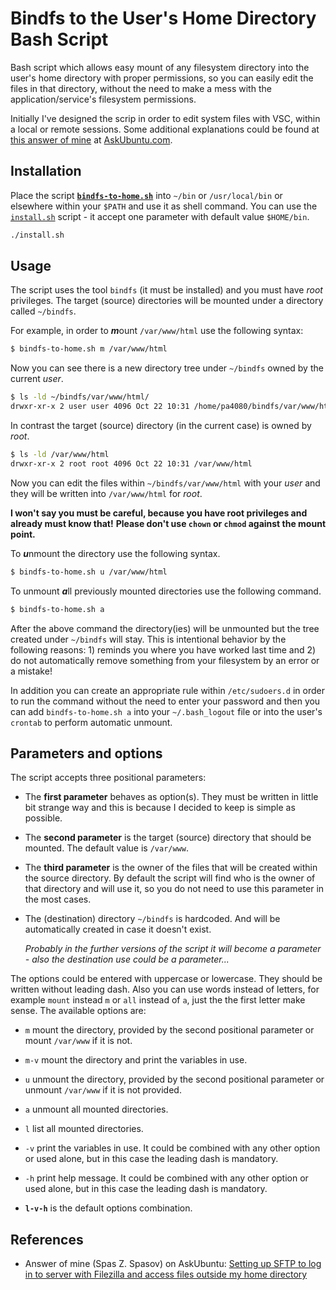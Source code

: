 # Bindfs to the User's Home Directory Bash Script

Bash script which allows easy mount of any filesystem directory into the user's home directory with proper permissions, so you can easily edit the files in that directory, without the need to make a mess with the application/service's filesystem permissions. 

Initially I've designed the scrip in order to edit system files with VSC, within a local or remote sessions. Some additional explanations could be found at [this answer of mine](https://askubuntu.com/a/1024308/566421) at [AskUbuntu.com](https://askubuntu.com/users/566421).

## Installation

Place the script [**`bindfs-to-home.sh`**](bindfs-to-home.sh) into `~/bin` or `/usr/local/bin` or elsewhere within your `$PATH` and use it as shell command. You can use the [`install.sh`](install.sh) script - it accept one parameter with default value `$HOME/bin`.

```bash
./install.sh
```

## Usage

The script uses the tool `bindfs` (it must be installed) and you must have *root* privileges. The target (source) directories will be mounted under a directory called `~/bindfs`.

For example, in order to ***m***ount `/var/www/html` use the following syntax:

```bash
$ bindfs-to-home.sh m /var/www/html
```

Now you can see there is a new directory tree under `~/bindfs` owned by the current *user*.

```bash
$ ls -ld ~/bindfs/var/www/html/
drwxr-xr-x 2 user user 4096 Oct 22 10:31 /home/pa4080/bindfs/var/www/html/
```

In contrast the target (source) directory (in the current case) is owned by *root*.

```bash
$ ls -ld /var/www/html
drwxr-xr-x 2 root root 4096 Oct 22 10:31 /var/www/html
```
Now you can edit the files within `~/bindfs/var/www/html` with your *user* and they will be written into `/var/www/html` for *root*. 

**I won't say you must be careful, because you have root privileges and already must know that!** **Please don't use `chown` or `chmod` against the mount point.**

To ***u***nmount the directory use the following syntax.
```bash
$ bindfs-to-home.sh u /var/www/html
```

To unmount ***a***ll previously mounted directories use the following command.
```bash
$ bindfs-to-home.sh a
```

After the above command the directory(ies) will be unmounted but the tree created under `~/bindfs` will stay. This is intentional behavior by the following reasons: 1) reminds you where you have worked last time and 2) do not automatically remove something from your filesystem by an error or a mistake!

In addition you can create an appropriate rule within `/etc/sudoers.d` in order to run the command without the need to enter your password and then you can add `bindfs-to-home.sh a` into your `~/.bash_logout` file or into the user's `crontab` to perform automatic unmount.

## Parameters and options

The script accepts three positional parameters:

* The **first parameter** behaves as option(s). They must be written in little bit strange way and this is because I decided to keep is simple as possible. 

* The **second parameter** is the target (source) directory that should be mounted. The default value is `/var/www`.

* The **third parameter** is the owner of the files that will be created within the source directory. By default the script will find who is the owner of that directory and will use it, so you do not need to use this parameter in the most cases.

* The (destination) directory `~/bindfs` is hardcoded. And will be automatically created in case it doesn't exist. 

    *Probably in the further versions of the script it will become a parameter - also the destination use could be a parameter...*

The options could be entered with uppercase or lowercase. They should be written without leading dash. Also you can use words instead of letters, for example `mount` instead `m` or `all` instead of `a`, just the the first letter make sense. The available options are:

* `m` mount the directory, provided by the second positional parameter or mount `/var/www` if it is not.

* `m-v` mount the directory and print the variables in use.

* `u` unmount the directory, provided by the second positional parameter or unmount `/var/www` if it is not provided.

* `a` unmount all mounted directories.

* `l` list all mounted directories.

* `-v` print the variables in use. It could be combined with any other option or used alone, but in this case the leading dash is mandatory.

* `-h` print help message. It could be combined with any other option or used alone, but in this case the leading dash is mandatory.

* **`l-v-h`** is the default options combination.

## References

* Answer of mine (Spas Z. Spasov) on AskUbuntu: [Setting up SFTP to log in to server with Filezilla and access files outside my home directory](https://askubuntu.com/a/1024308/566421)
